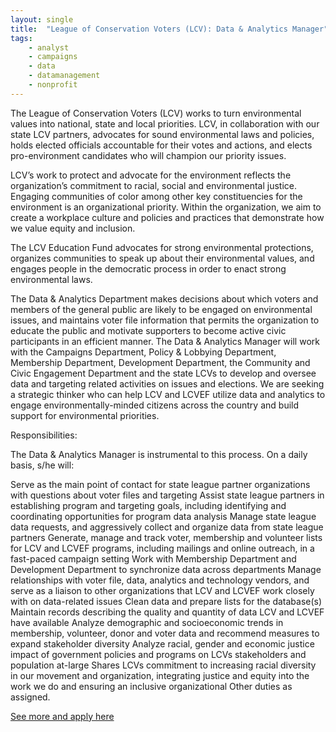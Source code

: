 ```yaml
---
layout: single
title:  "League of Conservation Voters (LCV): Data & Analytics Manager"
tags: 
    - analyst
    - campaigns
    - data
    - datamanagement
    - nonprofit
---
```

The League of Conservation Voters (LCV) works to turn environmental values into national, state and local priorities. LCV, in collaboration with our state LCV partners, advocates for sound environmental laws and policies, holds elected officials accountable for their votes and actions, and elects pro-environment candidates who will champion our priority issues.

LCV’s work to protect and advocate for the environment reflects the organization’s commitment to racial, social and environmental justice.  Engaging communities of color among other key constituencies for the environment is an organizational priority. Within the organization, we aim to create a workplace culture and policies and practices that demonstrate how we value equity and inclusion.

The LCV Education Fund advocates for strong environmental protections, organizes communities to speak up about their environmental values, and engages people in the democratic process in order to enact strong environmental laws.

The Data & Analytics Department makes decisions about which voters and members of the general public are likely to be engaged on environmental issues, and maintains voter file information that permits the organization to educate the public and motivate supporters to become active civic participants in an efficient manner. The Data & Analytics Manager will work with the Campaigns Department, Policy & Lobbying Department, Membership Department, Development Department, the Community and Civic Engagement Department and the state LCVs to develop and oversee data and targeting related activities on issues and elections. We are seeking a strategic thinker who can help LCV and LCVEF utilize data and analytics to engage environmentally-minded citizens across the country and build support for environmental priorities.

Responsibilities:

The Data & Analytics Manager is instrumental to this process. On a daily basis, s/he will:

Serve as the main point of contact for state league partner organizations with questions about voter files and targeting
Assist state league partners in establishing program and targeting goals, including identifying and coordinating opportunities for program data analysis
Manage state league data requests, and aggressively collect and organize data from state league partners
Generate, manage and track voter, membership and volunteer lists for LCV and LCVEF programs, including mailings and online outreach, in a fast-paced campaign setting
Work with Membership Department and Development Department to synchronize data across departments
Manage relationships with voter file, data, analytics and technology vendors, and serve as a liaison to other organizations that LCV and LCVEF work closely with on data-related issues
Clean data and prepare lists for the database(s)
Maintain records describing the quality and quantity of data LCV and LCVEF have available
Analyze demographic and socioeconomic trends in membership, volunteer, donor and voter data and recommend measures to expand stakeholder diversity
Analyze racial, gender and economic justice impact of government policies and programs on LCVs stakeholders and population at-large
Shares LCVs commitment to increasing racial diversity in our movement and organization, integrating justice and equity into the work we do and ensuring an inclusive organizational
Other duties as assigned.

[See more and apply here](https://www.lcv.org/jobs/lcv-job-openings/data-analytics-manager/)
